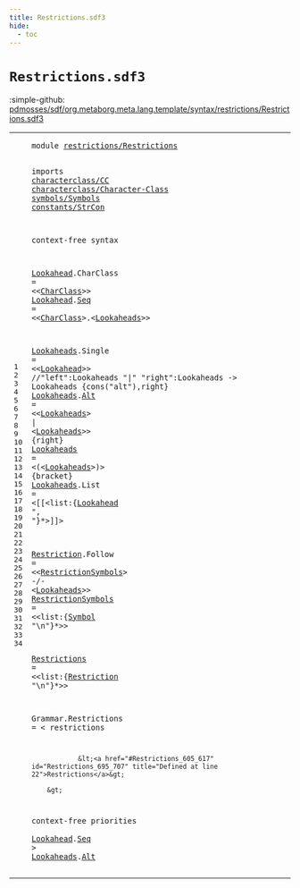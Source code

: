 ```yaml
---
title: Restrictions.sdf3
hide:
  - toc
---
```


# `Restrictions.sdf3`

:simple-github: [pdmosses/sdf/org.metaborg.meta.lang.template/syntax/restrictions/Restrictions.sdf3]

[pdmosses/sdf/org.metaborg.meta.lang.template/syntax/restrictions/Restrictions.sdf3]: https://github.com/pdmosses/sdf/blob/master/org.metaborg.meta.lang.template/syntax/restrictions/Restrictions.sdf3 "The source file on GitHub"

<div class="sdf3"><table class="highlighttable"><tbody><tr><td class="linenos"><div class="linenodiv"><pre><span></span>1
2
3
4
5
6
7
8
9
10
11
12
13
14
15
16
17
18
19
20
21
22
23
24
25
26
27
28
29
30
31
32
33
34
</pre></div></td>
<td class="code"><pre><code><span class="keyword">module</span> <a href="../../TemplateLang.sdf3/#restrictions/Restrictions_157_182" id="restrictions/Restrictions_7_32" title="Referenced at ../../TemplateLang.sdf3 line 10; ../../sdf2-core/Sdf2-Syntax.sdf3 line 14">restrictions/Restrictions</a>
  
<span class="keyword">imports</span> <a href="../../characterclass/CC.sdf3/#characterclass/CC_7_24" id="characterclass/CC_44_61" title="Defined at ../../characterclass/CC.sdf3 line 1">characterclass/CC</a> 
                <a href="../../characterclass/Character-Class.sdf3/#characterclass/Character-Class_7_37" id="characterclass/Character-Class_65_95" title="Defined at ../../characterclass/Character-Class.sdf3 line 1">characterclass/Character-Class</a>
                <a href="../../symbols/Symbols.sdf3/#symbols/Symbols_7_22" id="symbols/Symbols_98_113" title="Defined at ../../symbols/Symbols.sdf3 line 1">symbols/Symbols</a> 
                <a href="../../constants/StrCon.sdf3/#constants/StrCon_7_23" id="constants/StrCon_117_133" title="Defined at ../../constants/StrCon.sdf3 line 1">constants/StrCon</a>

<span class="keyword">context-free syntax</span>
  
<a href="#Lookahead_262_271" id="Lookahead_158_167" title="Referenced at line 13, 17, 33">Lookahead</a>.<span class="cons_Constructor"><span id="CharClass_168_177" title="Not referenced locally, nor via imports">CharClass</span></span> = &lt;&lt;<a href="../../characterclass/Character-Class.sdf3/#CharClass_456_465" id="CharClass_182_191" title="Defined at ../../characterclass/Character-Class.sdf3 line 17, 18, 20, 22, 24, 25">CharClass</a>&gt;&gt;
<a href="#Lookahead_262_271" id="Lookahead_194_203" title="Referenced at line 13, 17, 33">Lookahead</a>.<span class="cons_Constructor"><a href="#Seq_758_761" id="Seq_204_207" title="Referenced at line 33">Seq</a></span> = &lt;&lt;<a href="../../characterclass/Character-Class.sdf3/#CharClass_456_465" id="CharClass_212_221" title="Defined at ../../characterclass/Character-Class.sdf3 line 17, 18, 20, 22, 24, 25">CharClass</a>&gt;<span class="cons_String">.</span>&lt;<a href="#Lookaheads_240_250" id="Lookaheads_224_234" title="Defined at line 13, 15, 16, 17">Lookaheads</a>&gt;&gt;  

<a href="#Lookaheads_224_234" id="Lookaheads_240_250" title="Referenced at line 11, 15, 16, 19, 34; ../../TemplateLang.sdf3 line 37">Lookaheads</a>.<span class="cons_Constructor"><span id="Single_251_257" title="Not referenced locally, nor via imports">Single</span></span> = &lt;&lt;<a href="#Lookahead_158_167" id="Lookahead_262_271" title="Defined at line 10, 11">Lookahead</a>&gt;&gt;
<span class="layout">//"left":Lookaheads "|" "right":Lookaheads -&gt; Lookaheads  {cons("alt"),right}</span>
<a href="#Lookaheads_224_234" id="Lookaheads_352_362" title="Referenced at line 11, 15, 16, 19, 34; ../../TemplateLang.sdf3 line 37">Lookaheads</a>.<span class="cons_Constructor"><a href="#Alt_780_783" id="Alt_363_366" title="Referenced at line 34">Alt</a></span> = &lt;&lt;<a href="#Lookaheads_240_250" id="Lookaheads_371_381" title="Defined at line 13, 15, 16, 17">Lookaheads</a>&gt; <span class="cons_String">|</span> &lt;<a href="#Lookaheads_240_250" id="Lookaheads_386_396" title="Defined at line 13, 15, 16, 17">Lookaheads</a>&gt;&gt; {<span class="keyword">right</span>}
<a href="#Lookaheads_224_234" id="Lookaheads_407_417" title="Referenced at line 11, 15, 16, 19, 34; ../../TemplateLang.sdf3 line 37">Lookaheads</a> = &lt;<span class="cons_String">(</span>&lt;<a href="#Lookaheads_240_250" id="Lookaheads_423_433" title="Defined at line 13, 15, 16, 17">Lookaheads</a>&gt;<span class="cons_String">)</span>&gt; {<span class="keyword">bracket</span>}
<a href="#Lookaheads_224_234" id="Lookaheads_447_457" title="Referenced at line 11, 15, 16, 19, 34; ../../TemplateLang.sdf3 line 37">Lookaheads</a>.<span class="cons_Constructor"><span id="List_458_462" title="Not referenced locally, nor via imports">List</span></span> = &lt;<span class="cons_String">[[</span>&lt;<span class="cons_Unquoted"><span id="list_469_473" title="Not referenced locally, nor via imports">list</span></span>:{<a href="#Lookahead_158_167" id="Lookahead_475_484" title="Defined at line 10, 11">Lookahead</a> <span class="cons_Lit">", "</span>}*&gt;<span class="cons_String">]]</span>&gt;

<a href="#Restriction_628_639" id="Restriction_497_508" title="Referenced at line 22">Restriction</a>.<span class="cons_Constructor"><span id="Follow_509_515" title="Not referenced locally, nor via imports">Follow</span></span> = &lt;&lt;<a href="#RestrictionSymbols_558_576" id="RestrictionSymbols_520_538" title="Defined at line 20">RestrictionSymbols</a>&gt; <span class="cons_String">-/-</span> &lt;<a href="#Lookaheads_240_250" id="Lookaheads_545_555" title="Defined at line 13, 15, 16, 17">Lookaheads</a>&gt;&gt;
<a href="#RestrictionSymbols_520_538" id="RestrictionSymbols_558_576" title="Referenced at line 19">RestrictionSymbols</a> = &lt;&lt;<span class="cons_Unquoted"><span id="list_581_585" title="Not referenced locally, nor via imports">list</span></span>:{<a href="../../symbols/Symbols.sdf3/#Symbol_71_77" id="Symbol_587_593" title="Defined at ../../symbols/Symbols.sdf3 line 7">Symbol</a> <span class="cons_Lit">"\n"</span>}*&gt;&gt;
 
<a href="#Restrictions_695_707" id="Restrictions_605_617" title="Referenced at line 27; ../../sdf2-core/Sdf2-Syntax.sdf3 line 40, 47">Restrictions</a> = &lt;&lt;<span class="cons_Unquoted"><span id="list_622_626" title="Not referenced locally, nor via imports">list</span></span>:{<a href="#Restriction_497_508" id="Restriction_628_639" title="Defined at line 19">Restriction</a> <span class="cons_Lit">"\n"</span>}*&gt;&gt;
 
<span id="Grammar_651_658" title="Not referenced locally, nor via imports">Grammar</span>.<span class="cons_Constructor"><span id="Restrictions_659_671" title="Not referenced locally, nor via imports">Restrictions</span></span> = &lt;
        <span class="cons_String">restrictions</span>
        
                &lt;<a href="#Restrictions_605_617" id="Restrictions_695_707" title="Defined at line 22">Restrictions</a>&gt;
        
        &gt;


<span class="keyword">context-free priorities</span>    
    <a href="#Lookahead_158_167" id="Lookahead_748_757" title="Defined at line 10, 11">Lookahead</a>.<span class="cons_Constructor"><a href="#Seq_204_207" id="Seq_758_761" title="Defined at line 11">Seq</a></span> &gt; 
    <a href="#Lookaheads_240_250" id="Lookaheads_769_779" title="Defined at line 13, 15, 16, 17">Lookaheads</a>.<span class="cons_Constructor"><a href="#Alt_363_366" id="Alt_780_783" title="Defined at line 15">Alt</a></span>
</code></pre></td></tr></tbody></table></div>